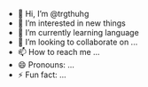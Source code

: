- 👋 Hi, I’m @trgthuhg
- 👀 I’m interested in new things
- 🌱 I’m currently learning language
- 💞️ I’m looking to collaborate on ...
- 📫 How to reach me ...
- 😄 Pronouns: ...
- ⚡ Fun fact: ...

<!---
trgthuhg07/trgthuhg07 is a ✨ special ✨ repository because its `README.md` (this file) appears on your GitHub profile.
You can click the Preview link to take a look at your changes.
--->
